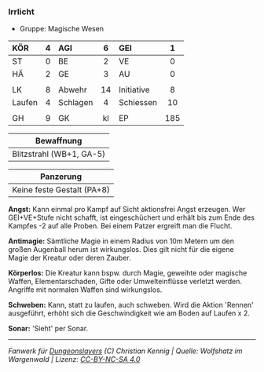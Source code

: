 ### Irrlicht

- Gruppe: Magische Wesen

| KÖR    |  4  | AGI      |  6  | GEI        |  1  |
| :----- | :-: | :------- | :-: | :--------- | :-: |
| ST     |  0  | BE       |  2  | VE         |  0  |
| HÄ     |  2  | GE       |  3  | AU         |  0  |
|        |     |          |     |            |     |
| LK     |  8  | Abwehr   | 14  | Initiative |  8  |
| Laufen |  4  | Schlagen |  4  | Schiessen  | 10  |
|        |     |          |     |            |     |
| GH     |  9  | GK       | kl  | EP         | 185 |

|        Bewaffnung        |
| :----------------------: |
| Blitzstrahl (WB+1, GA-5) |

|         Panzerung          |
| :------------------------: |
| Keine feste Gestalt (PA+8) |

**Angst:** Kann einmal pro Kampf auf Sicht aktionsfrei Angst erzeugen. Wer GEI+VE+Stufe nicht schafft, ist eingeschüchert und erhält bis zum Ende des Kampfes -2 auf alle Proben. Bei einem Patzer ergreift man die Flucht.

**Antimagie:** Sämtliche Magie in einem Radius von 10m Metern um den großen Augenball herum ist wirkungslos. Dies gilt nicht für die eigene Magie der Kreatur oder deren Zauber.

**Körperlos:** Die Kreatur kann bspw. durch Magie, geweihte oder magische Waffen, Elementarschaden, Gifte oder Umwelteinflüsse verletzt werden. Angriffe mit normalen Waffen sind wirkungslos.

**Schweben:** Kann, statt zu laufen, auch schweben. Wird die Aktion 'Rennen' ausgeführt, erhöht sich die Geschwindigkeit wie am Boden auf Laufen x 2.

**Sonar:** 'Sieht' per Sonar.

---

_Fanwerk für [Dungeonslayers](https://www.dungeonslayers.net/) (C) Christian Kennig | Quelle: Wolfshatz im Wargenwald | Lizenz: [CC-BY-NC-SA 4.0](https://creativecommons.org/licenses/by-nc-sa/4.0/deed.de)_
